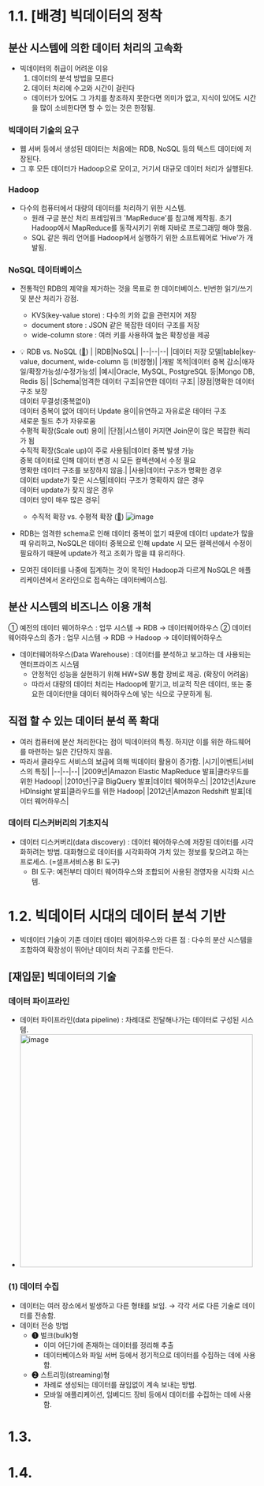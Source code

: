 # 1.1. [배경] 빅데이터의 정착
## 분산 시스템에 의한 데이터 처리의 고속화
- 빅데이터의 취급이 어려운 이유
  1. 데이터의 분석 방법을 모른다
  2. 데이터 처리에 수고와 시간이 걸린다
  - 데이터가 있어도 그 가치를 창조하지 못한다면 의미가 없고, 지식이 있어도 시간을 많이 소비한다면 할 수 있는 것은 한정됨.

### 빅데이터 기술의 요구
- 웹 서버 등에서 생성된 데이터는 처음에는 RDB, NoSQL 등의 텍스트 데이터에 저장된다.
- 그 후 모든 데이터가 Hadoop으로 모이고, 거기서 대규모 데이터 처리가 실행된다.
### Hadoop
- 다수의 컴퓨터에서 대량의 데이터를 처리하기 위한 시스템.
  + 원래 구글 분산 처리 프레임워크 'MapReduce'를 참고해 제작됨. 초기 Hadoop에서 MapReduce를 동작시키기 위해 자바로 프로그래밍 해야 했음.
  + SQL 같은 쿼리 언어를 Hadoop에서 실행하기 위한 소프트웨어로 'Hive'가 개발됨.
### NoSQL 데이터베이스
- 전통적인 RDB의 제약을 제거하는 것을 목표로 한 데이터베이스. 빈번한 읽기/쓰기 및 분산 처리가 강점.
  + KVS(key-value store) : 다수의 키와 값을 관련지어 저장
  + document store : JSON 같은 복잡한 데이터 구조를 저장
  + wide-column store : 여러 키를 사용하여 높은 확장성을 제공
- 💡 RDB vs. NoSQL ([🔗](https://hyuuny.tistory.com/158))
  | |RDB|NoSQL|
  |--|--|--|
  |데이터 저장 모델|table|key-value, document, wide-column 등 (비정형)|
  |개발 목적|데이터 중복 감소|애자일/확장가능성/수정가능성|
  |예시|Oracle, MySQL, PostgreSQL 등|Mongo DB, Redis 등|
  |Schema|엄격한 데이터 구조|유연한 데이터 구조|
  |장점|명확한 데이터 구조 보장</br>데이터 무결성(중복없이)</br>데이터 중복이 없어 데이터 Update 용이|유연하고 자유로운 데이터 구조</br>새로운 필드 추가 자유로움</br>수평적 확장(Scale out) 용이|
  |단점|시스템이 커지면 Join문이 많은 복잡한 쿼리가 됨</br>수직적 확장(Scale up)이 주로 사용됨|데이터 중복 발생 가능</br>중복 데이터로 인해 데이터 변경 시 모든 컬렉션에서 수정 필요</br>명확한 데이터 구조를 보장하지 않음.|
  |사용|데이터 구조가 명확한 경우</br>데이터 update가 잦은 시스템|테이터 구조가 명확하지 않은 경우</br>데이터 update가 잦지 않은 경우</br>데이터 양이 매우 많은 경우|

  + 수직적 확장 vs. 수평적 확장 ([🔗](https://hyuuny.tistory.com/158](https://hudi.blog/scale-up-vs-scale-out/)))
    ![image](https://github.com/led156/TIL/assets/67251510/6e5683bd-f238-4469-a86a-2ad50d6fcf0f)

- RDB는 엄격한 schema로 인해 데이터 중복이 없기 때문에 데이터 update가 많을 때 유리하고, NoSQL은 데이터 중복으로 인해 update 시 모든 컬렉션에서 수정이 필요하기 때문에 update가 적고 조회가 많을 떄 유리하다.
- 모여진 데이터를 나중에 집계하는 것이 목적인 Hadoop과 다르게 NoSQL은 애플리케이션에서 온라인으로 접속하는 데이터베이스임.

## 분산 시스템의 비즈니스 이용 개척
① 예전의 데이터 웨어하우스 : 업무 시스템 → RDB → 데이터웨어하우스
② 데이터 웨어하우스의 증가 : 업무 시스템 → RDB → Hadoop → 데이터웨어하우스
- 데이터웨어하우스(Data Warehouse) : 데이터를 분석하고 보고하는 데 사용되는 엔터프라이즈 시스템
  + 안정적인 성능을 실현하기 위해 HW+SW 통합 장비로 제공. (확장이 어려움)
  + 따라서 대량의 데이터 처리는 Hadoop에 맡기고, 비교적 작은 데이터, 또는 중요한 데이터만을 데이터 웨어하우스에 넣는 식으로 구분하게 됨.
 
## 직접 할 수 있는 데이터 분석 폭 확대
- 여러 컴퓨터에 분산 처리한다는 점이 빅데이터의 특징. 하지만 이를 위한 하드웨어를 마련하는 일은 간단하지 않음.
- 따라서 클라우드 서비스의 보급에 의해 빅데이터 활용이 증가함.
  |시기|이벤트|서비스의 특징|
  |--|--|--|
  |2009년|Amazon Elastic MapReduce 발표|클라우드를 위한 Hadoop|
  |2010년|구글 BigQuery 발표|데이터 웨어하우스|
  |2012년|Azure HDInsight 발표|클라우드를 위한 Hadoop|
  |2012년|Amazon Redshift 발표|데이터 웨어하우스|

### 데이터 디스커버리의 기초지식
- 데이터 디스커버리(data discovery) : 데이터 웨어하우스에 저장된 데이터를 시각화하려는 방법. 대화형으로 데이터를 시각화하여 가치 있는 정보를 찾으려고 하는 프로세스. (=셀프서비스용 BI 도구)
  + BI 도구: 예전부터 데이터 웨어하우스와 조합되어 사용된 경영자용 시각화 시스템.

# 1.2. 빅데이터 시대의 데이터 분석 기반
- 빅데이터 기술이 기존 데이터 데이터 웨어하우스와 다른 점 : 다수의 분산 시스템을 조합하여 확장성이 뛰어난 데이터 처리 구조를 만든다.

## [재입문] 빅데이터의 기술
### 데이터 파이프라인
- 데이터 파이프라인(data pipeline) : 차례대로 전달해나가는 데이터로 구성된 시스템.
- <img width="472" alt="image" src="https://github.com/led156/TIL/assets/67251510/68b7725d-5f86-4ea5-99e4-b335be6f30db">
### (1) 데이터 수집
- 데이터는 여러 장소에서 발생하고 다른 형태를 보임. → 각각 서로 다른 기술로 데이터를 전송함.
- 데이터 전송 방법
  - ❶ 벌크(bulk)형
      + 이미 어딘가에 존재하는 데이터를 정리해 추출
      + 데이터베이스와 파일 서버 등에서 정기적으로 데이터를 수집하는 데에 사용함.
  - ❷ 스트리밍(streaming)형
      + 차례로 생성되는 데이터를 끊임없이 계속 보내는 방법.
      + 모바일 애플리케이션, 임베디드 장비 등에서 데이터를 수집하는 데에 사용함.
        

# 1.3.

# 1.4.
